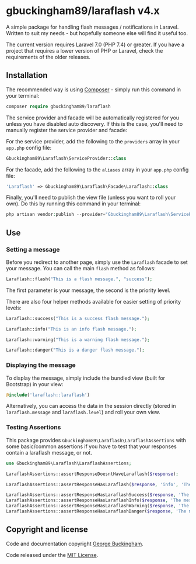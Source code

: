 # gbuckingham89/laraflash v4.x

A simple package for handling flash messages / notifications in Laravel. Written to suit my needs - but hopefully someone else will find it useful too.

The current version requires Laravel 7.0 (PHP 7.4) or greater. If you have a project that requires a lower version of PHP or Laravel, check the requirements of the older releases.

## Installation

The recommended way is using [Composer](https://getcomposer.org) - simply run this command in your terminal:

```php
composer require gbuckingham89/laraflash
```

The service provider and facade will be automatically registered for you unless you have disabled auto discovery. If this is the case, you'll need to manually register the service provider and facade:

For the service provider, add the following to the `providers` array in your `app.php` config file:

```php
Gbuckingham89\Laraflash\ServiceProvider::class
```

For the facade, add the following to the `aliases` array in your `app.php` config file:

```php
'Laraflash' => Gbuckingham89\Laraflash\Facade\Laraflash::class
```

Finally, you'll need to publish the view file (unless you want to roll your own). Do this by running this command in your terminal:

```php
php artisan vendor:publish --provider="Gbuckingham89\Laraflash\ServiceProvider"
```

## Use

### Setting a message

Before you redirect to another page, simply use the `Laraflash` facade to set your message. You can call the main `flash` method as follows:

```php
Laraflash::flash("This is a flash message.", "success");
```

The first parameter is your message, the second is the priority level.

There are also four helper methods available for easier setting of priority levels:

```php
Laraflash::success("This is a success flash message.");

Laraflash::info("This is an info flash message.");

Laraflash::warning("This is a warning flash message.");

Laraflash::danger("This is a danger flash message.");
```

### Displaying the message

To display the message, simply include the bundled view (built for Bootstrap) in your view:

```php
@include('laraflash::laraflash')
```

Alternatively, you can access the data in the session directly (stored in `laraflash.message` and `laraflash.level`) and roll your own view.

### Testing Assertions

This package provides `Gbuckingham89\Laraflash\LaraflashAssertions` with some basic/common assertions if you have to test that your responses contain a laraflash message, or not.

```php
use Gbuckingham89\Laraflash\LaraflashAssertions;

LaraflashAssertions::assertResponseDoesntHaveLaraflash($response);

LaraflashAssertions::assertResponseHasLaraflash($response, 'info', 'The message you are expecting');

LaraflashAssertions::assertResponseHasLaraflashSuccess($response, 'The message you are expecting');
LaraflashAssertions::assertResponseHasLaraflashInfo($response, 'The message you are expecting');
LaraflashAssertions::assertResponseHasLaraflashWarning($response, 'The message you are expecting');
LaraflashAssertions::assertResponseHasLaraflashDanger($response, 'The message you are expecting');
```

## Copyright and license

Code and documentation copyright [George Buckingham](https://www.georgebuckingham.com).

Code released under the [MIT License](https://github.com/gbuckingham89/laraflash/blob/master/LICENSE).
